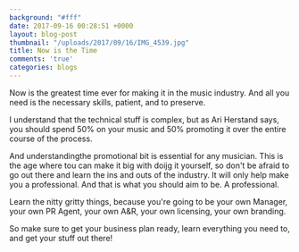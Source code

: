 ```yaml
---
background: "#fff"
date: 2017-09-16 00:28:51 +0000
layout: blog-post
thumbnail: "/uploads/2017/09/16/IMG_4539.jpg"
title: Now is the Time
comments: 'true'
categories: blogs
---
```

Now is the greatest time ever for making it in the music industry. And all you need is the necessary skills, patient, and to preserve. 

I understand that the technical stuff is complex, but as Ari Herstand says, you should spend 50% on your music and 50% promoting it over the entire course of the process. 

And understandingthe promotional bit is essential for any musician. This is the age where tou can make it big with doijg it yourself, so don't be afraid to go out there and learn the ins and outs of the industry. It will only help make you a professional. And that is what you should aim to be. A professional. 

Learn the nitty gritty things, because you're going to be your own Manager, your own PR Agent, your own A&R, your own licensing, your own branding. 

So make sure to get your business plan ready, learn everything you need to, and get your stuff out there!

